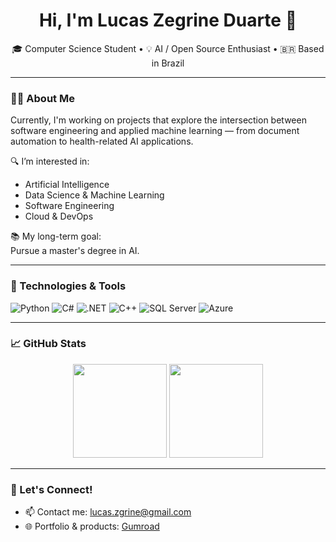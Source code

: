 <!--
**LucasZeD/LucasZeD** is a ✨ _special_ ✨ repository because its `README.md` (this file) appears on your GitHub profile.

Here are some ideas to get you started:

- 🔭 I’m currently working on ...
- 🌱 I’m currently learning ...
- 👯 I’m looking to collaborate on ...
- 🤔 I’m looking for help with ...
- 💬 Ask me about ...
- 📫 How to reach me: ...
- 😄 Pronouns: ...
- ⚡ Fun fact: ...
-->

<h1 align="center">Hi, I'm Lucas Zegrine Duarte 👋</h1>

<p align="center">
  🎓 Computer Science Student • 💡 AI / Open Source Enthusiast • 🇧🇷 Based in Brazil
</p>

---

### 👨‍💻 About Me
 
Currently, I'm working on projects that explore the intersection between software engineering and applied machine learning — from document automation to health-related AI applications.

🔍 I’m interested in:
- Artificial Intelligence
- Data Science & Machine Learning
- Software Engineering
- Cloud & DevOps

📚 My long-term goal:  
Pursue a master's degree in AI.

---

### 🔧 Technologies & Tools

![Python](https://img.shields.io/badge/Python-3776AB?style=flat&logo=python&logoColor=white)
![C#](https://img.shields.io/badge/C%23-239120?style=flat&logo=c-sharp&logoColor=white)
![.NET](https://img.shields.io/badge/.NET-512BD4?style=flat&logo=dotnet&logoColor=white)
![C++](https://img.shields.io/badge/C++-00599C?style=flat&logo=cplusplus&logoColor=white)
![SQL Server](https://img.shields.io/badge/SQL%20Server-CC2927?style=flat&logo=microsoft-sql-server&logoColor=white)
![Azure](https://img.shields.io/badge/Azure-0078D4?style=flat&logo=azure-devops&logoColor=white)

---

### 📈 GitHub Stats

<p align="center">
  <img src="https://github-readme-stats.vercel.app/api?username=LucasZeD&show_icons=true&theme=radical" height="150"/>
  <img src="https://github-readme-stats.vercel.app/api/top-langs/?username=LucasZeD&layout=compact&theme=radical" height="150"/>
</p>

---

### 🚀 Let's Connect!

- 📫 Contact me: lucas.zgrine@gmail.com  
- 🌐 Portfolio & products: [Gumroad](https://zegrine.gumroad.com)  
